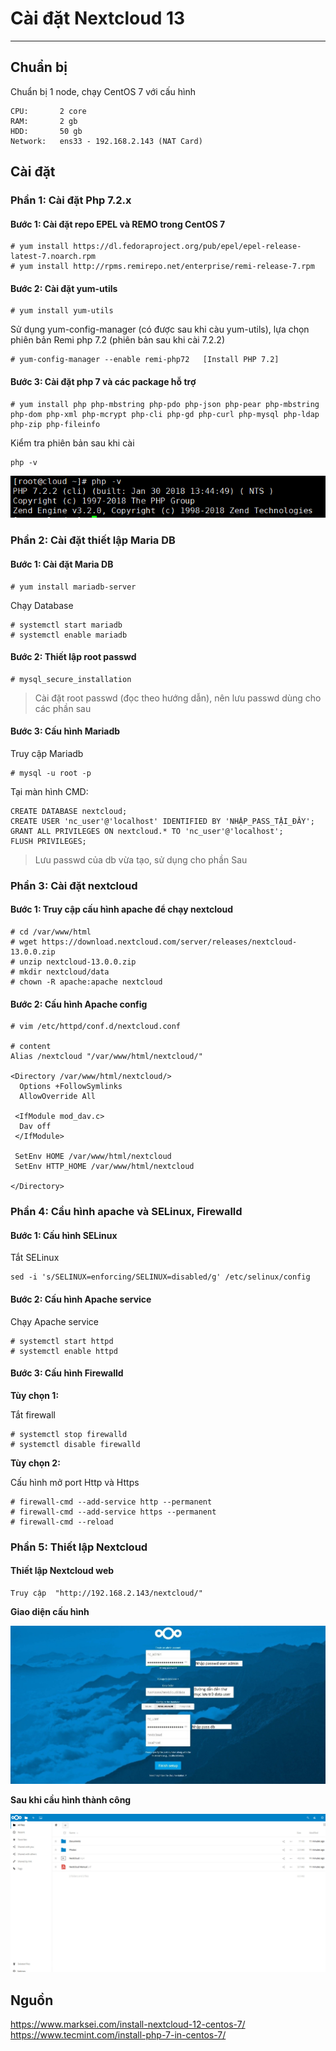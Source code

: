 # Cài đặt Nextcloud 13
---
## Chuẩn bị
Chuẩn bị 1 node, chạy CentOS 7 với cấu hình
```
CPU:       2 core
RAM:       2 gb
HDD:       50 gb
Network:   ens33 - 192.168.2.143 (NAT Card)
```

## Cài đặt
### Phần 1: Cài đặt Php 7.2.x
#### Bước 1: Cài đặt repo EPEL và REMO trong CentOS 7
```
# yum install https://dl.fedoraproject.org/pub/epel/epel-release-latest-7.noarch.rpm
# yum install http://rpms.remirepo.net/enterprise/remi-release-7.rpm
```
#### Bước 2: Cài đặt yum-utils
```
# yum install yum-utils
```
Sử dụng yum-config-manager (có được sau khi càu yum-utils), lựa chọn phiên bản Remi php 7.2 (phiên bản sau khi cài 7.2.2)
```
# yum-config-manager --enable remi-php72   [Install PHP 7.2]
```
#### Bước 3: Cài đặt php 7 và các package hỗ trợ
```
# yum install php php-mbstring php-pdo php-json php-pear php-mbstring php-dom php-xml php-mcrypt php-cli php-gd php-curl php-mysql php-ldap php-zip php-fileinfo
```
Kiểm tra phiên bản sau khi cài
```
php -v
```
![](PIC/nc-lab-install-1.PNG)

### Phần 2: Cài đặt thiết lập Maria DB
#### Bước 1: Cài đặt Maria DB
```
# yum install mariadb-server
```
Chạy Database
```
# systemctl start mariadb
# systemctl enable mariadb
```
#### Bước 2: Thiết lập root passwd
```
# mysql_secure_installation
```
> Cài đặt root passwd (đọc theo hướng dẫn), nên lưu passwd dùng cho các phần sau

#### Bước 3: Cấu hình Mariadb
Truy cập Mariadb
```
# mysql -u root -p
```
Tại màn hình CMD:
```
CREATE DATABASE nextcloud;
CREATE USER 'nc_user'@'localhost' IDENTIFIED BY 'NHẬP_PASS_TẬI_ĐÂY';
GRANT ALL PRIVILEGES ON nextcloud.* TO 'nc_user'@'localhost';
FLUSH PRIVILEGES;
```
> Lưu passwd của db vừa tạo, sử dụng cho phần Sau

### Phần 3: Cài đặt nextcloud
#### Bước 1: Truy cập cấu hình apache để chạy nextcloud
```
# cd /var/www/html
# wget https://download.nextcloud.com/server/releases/nextcloud-13.0.0.zip
# unzip nextcloud-13.0.0.zip
# mkdir nextcloud/data
# chown -R apache:apache nextcloud
```
#### Bước 2: Cấu hình Apache config
```
# vim /etc/httpd/conf.d/nextcloud.conf

# content
Alias /nextcloud "/var/www/html/nextcloud/"

<Directory /var/www/html/nextcloud/>
  Options +FollowSymlinks
  AllowOverride All

 <IfModule mod_dav.c>
  Dav off
 </IfModule>

 SetEnv HOME /var/www/html/nextcloud
 SetEnv HTTP_HOME /var/www/html/nextcloud

</Directory>
```

### Phần 4: Cầu hình apache và SELinux, Firewalld
#### Bước 1: Cấu hình SELinux
Tắt SELinux
```
sed -i 's/SELINUX=enforcing/SELINUX=disabled/g' /etc/selinux/config
```
#### Bước 2: Cấu hình Apache service
Chạy Apache service
```
# systemctl start httpd
# systemctl enable httpd
```

#### Bước 3: Cấu hình Firewalld
__Tùy chọn 1:__

Tắt firewall
```
# systemctl stop firewalld
# systemctl disable firewalld
```
__Tùy chọn 2:__

Cấu hình mở port Http và Https
```
# firewall-cmd --add-service http --permanent
# firewall-cmd --add-service https --permanent
# firewall-cmd --reload
```

### Phần 5: Thiết lập Nextcloud
#### Thiết lập Nextcloud web

```
Truy cập  "http://192.168.2.143/nextcloud/"
```
__Giao diện cấu hình__

![](PIC/nc-lab-install-2.jpg)

__Sau khi cầu hình thành công__

![](PIC/nc-lab-install-3.jpg)

## Nguồn
https://www.marksei.com/install-nextcloud-12-centos-7/
https://www.tecmint.com/install-php-7-in-centos-7/
